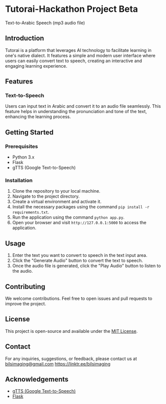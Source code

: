 # Tutorai-Hackathon Project Beta
Text-to-Arabic Speech (mp3 audio file)

## Introduction

Tutorai is a platform that leverages AI technology to facilitate learning in one's native dialect. It features a simple and modern user interface where users can easily convert text to speech, creating an interactive and engaging learning experience.

## Features

### Text-to-Speech
Users can input text in Arabic and convert it to an audio file seamlessly. This feature helps in understanding the pronunciation and tone of the text, enhancing the learning process.

## Getting Started

### Prerequisites
- Python 3.x
- Flask
- gTTS (Google Text-to-Speech)

### Installation
1. Clone the repository to your local machine.
2. Navigate to the project directory.
3. Create a virtual environment and activate it.
4. Install the necessary packages using the command `pip install -r requirements.txt`.
5. Run the application using the command `python app.py`.
6. Open your browser and visit `http://127.0.0.1:5000` to access the application.

## Usage
1. Enter the text you want to convert to speech in the text input area.
2. Click the "Generate Audio" button to convert the text to speech.
3. Once the audio file is generated, click the "Play Audio" button to listen to the audio.

## Contributing
We welcome contributions. Feel free to open issues and pull requests to improve the project.

## License
This project is open-source and available under the [MIT License](LICENSE).

## Contact
For any inquiries, suggestions, or feedback, please contact us at 
bilsimaging@gmail.com 
https://linktr.ee/bilsimaging

## Acknowledgements
- [gTTS (Google Text-to-Speech)](https://pypi.org/project/gTTS/)
- [Flask](https://flask.palletsprojects.com/)

